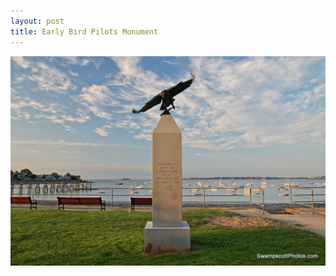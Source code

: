 ```yaml
---
layout: post
title: Early Bird Pilots Monument
---
```



![Early Bird Pilots Monument](/img/swampscott-early-bird-pilots-monument.jpg)
